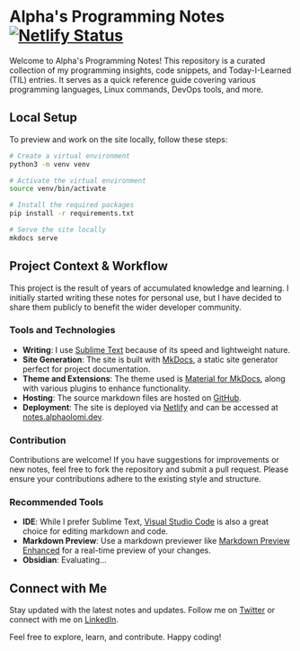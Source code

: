 # Alpha's Programming Notes [![Netlify Status](https://api.netlify.com/api/v1/badges/e18da04f-fd80-411b-abba-94f2ed0cb086/deploy-status)](https://app.netlify.com/sites/dancing-maamoul-d6bdf9/deploys)

Welcome to Alpha's Programming Notes! This repository is a curated collection of my programming insights, code snippets, and Today-I-Learned (TIL) entries. It serves as a quick reference guide covering various programming languages, Linux commands, DevOps tools, and more.

## Local Setup

To preview and work on the site locally, follow these steps:

```bash
# Create a virtual environment
python3 -m venv venv

# Activate the virtual environment
source venv/bin/activate

# Install the required packages
pip install -r requirements.txt

# Serve the site locally
mkdocs serve
```

## Project Context & Workflow

This project is the result of years of accumulated knowledge and learning. I initially started writing these notes for personal use, but I have decided to share them publicly to benefit the wider developer community.

### Tools and Technologies

- **Writing**: I use [Sublime Text](https://www.sublimetext.com/) because of its speed and lightweight nature.
- **Site Generation**: The site is built with [MkDocs](https://www.mkdocs.org/), a static site generator perfect for project documentation.
- **Theme and Extensions**: The theme used is [Material for MkDocs](https://squidfunk.github.io/mkdocs-material/), along with various plugins to enhance functionality.
- **Hosting**: The source markdown files are hosted on [GitHub](https://github.com/alphaolomi/my-notes).
- **Deployment**: The site is deployed via [Netlify](https://netlify.com) and can be accessed at [notes.alphaolomi.dev](https://notes.alphaolomi.dev).

### Contribution

Contributions are welcome! If you have suggestions for improvements or new notes, feel free to fork the repository and submit a pull request. Please ensure your contributions adhere to the existing style and structure.

### Recommended Tools

- **IDE**: While I prefer Sublime Text, [Visual Studio Code](https://code.visualstudio.com/) is also a great choice for editing markdown and code.
- **Markdown Preview**: Use a markdown previewer like [Markdown Preview Enhanced](https://shd101wyy.github.io/markdown-preview-enhanced/) for a real-time preview of your changes.
- **Obsidian**: Evaluating...

## Connect with Me

Stay updated with the latest notes and updates. Follow me on [Twitter](https://twitter.com/alphaolomi) or connect with me on [LinkedIn](https://www.linkedin.com/in/alphaolomi/).

Feel free to explore, learn, and contribute. Happy coding!
